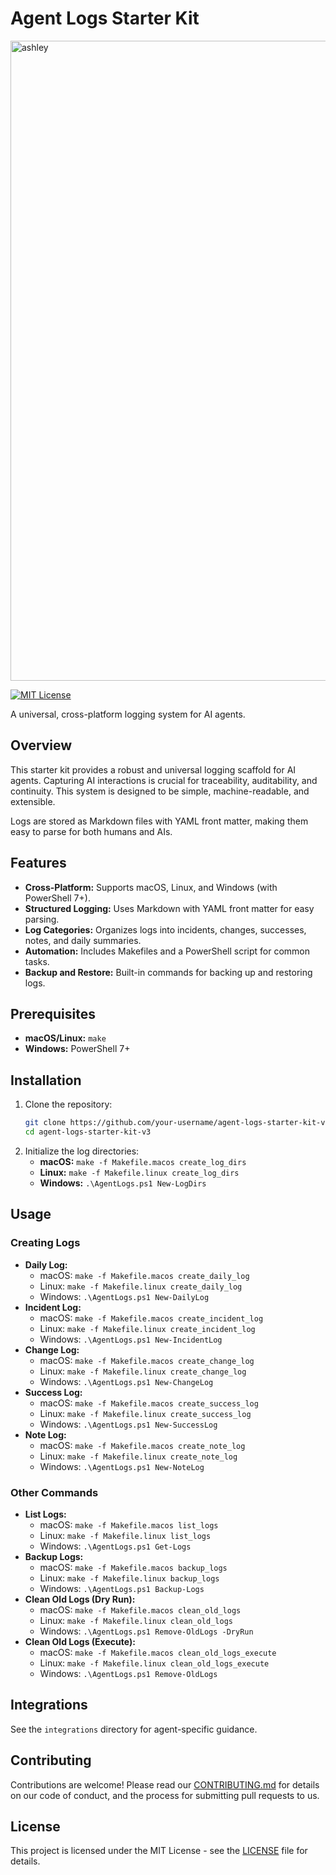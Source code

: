 # Agent Logs Starter Kit
<img width="1024" height="1024" alt="ashley" src="https://github.com/user-attachments/assets/5a2eb7ae-054d-442f-bdac-6934fb5b40dc" />

[![MIT License](https://img.shields.io/badge/License-MIT-green.svg)](LICENSE)

A universal, cross-platform logging system for AI agents.

## Overview

This starter kit provides a robust and universal logging scaffold for AI agents. Capturing AI interactions is crucial for traceability, auditability, and continuity. This system is designed to be simple, machine-readable, and extensible.

Logs are stored as Markdown files with YAML front matter, making them easy to parse for both humans and AIs.

## Features

-   **Cross-Platform:** Supports macOS, Linux, and Windows (with PowerShell 7+).
-   **Structured Logging:** Uses Markdown with YAML front matter for easy parsing.
-   **Log Categories:** Organizes logs into incidents, changes, successes, notes, and daily summaries.
-   **Automation:** Includes Makefiles and a PowerShell script for common tasks.
-   **Backup and Restore:** Built-in commands for backing up and restoring logs.

## Prerequisites

-   **macOS/Linux:** `make`
-   **Windows:** PowerShell 7+

## Installation

1.  Clone the repository:
    ```bash
    git clone https://github.com/your-username/agent-logs-starter-kit-v3.git
    cd agent-logs-starter-kit-v3
    ```
2.  Initialize the log directories:
    -   **macOS:** `make -f Makefile.macos create_log_dirs`
    -   **Linux:** `make -f Makefile.linux create_log_dirs`
    -   **Windows:** `.\AgentLogs.ps1 New-LogDirs`

## Usage

### Creating Logs

-   **Daily Log:**
    -   macOS: `make -f Makefile.macos create_daily_log`
    -   Linux: `make -f Makefile.linux create_daily_log`
    -   Windows: `.\AgentLogs.ps1 New-DailyLog`
-   **Incident Log:**
    -   macOS: `make -f Makefile.macos create_incident_log`
    -   Linux: `make -f Makefile.linux create_incident_log`
    -   Windows: `.\AgentLogs.ps1 New-IncidentLog`
-   **Change Log:**
    -   macOS: `make -f Makefile.macos create_change_log`
    -   Linux: `make -f Makefile.linux create_change_log`
    -   Windows: `.\AgentLogs.ps1 New-ChangeLog`
-   **Success Log:**
    -   macOS: `make -f Makefile.macos create_success_log`
    -   Linux: `make -f Makefile.linux create_success_log`
    -   Windows: `.\AgentLogs.ps1 New-SuccessLog`
-   **Note Log:**
    -   macOS: `make -f Makefile.macos create_note_log`
    -   Linux: `make -f Makefile.linux create_note_log`
    -   Windows: `.\AgentLogs.ps1 New-NoteLog`

### Other Commands

-   **List Logs:**
    -   macOS: `make -f Makefile.macos list_logs`
    -   Linux: `make -f Makefile.linux list_logs`
    -   Windows: `.\AgentLogs.ps1 Get-Logs`
-   **Backup Logs:**
    -   macOS: `make -f Makefile.macos backup_logs`
    -   Linux: `make -f Makefile.linux backup_logs`
    -   Windows: `.\AgentLogs.ps1 Backup-Logs`
-   **Clean Old Logs (Dry Run):**
    -   macOS: `make -f Makefile.macos clean_old_logs`
    -   Linux: `make -f Makefile.linux clean_old_logs`
    -   Windows: `.\AgentLogs.ps1 Remove-OldLogs -DryRun`
-   **Clean Old Logs (Execute):**
    -   macOS: `make -f Makefile.macos clean_old_logs_execute`
    -   Linux: `make -f Makefile.linux clean_old_logs_execute`
    -   Windows: `.\AgentLogs.ps1 Remove-OldLogs`

## Integrations

See the `integrations` directory for agent-specific guidance.

## Contributing

Contributions are welcome! Please read our [CONTRIBUTING.md](CONTRIBUTING.md) for details on our code of conduct, and the process for submitting pull requests to us.

## License

This project is licensed under the MIT License - see the [LICENSE](LICENSE) file for details.
